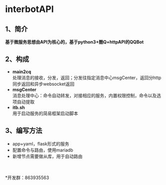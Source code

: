 # interbotAPI<br>
## 1、简介
**基于微服务思想由API为核心的，基于python3+酷Q+httpAPI的QQBot**<br>


## 2、构成
* **main2cq** <br> 
   处理消息的接收，分发，返回；分发往指定消息中心msgCenter，返回分http同步返回和异步websocket返回<br>
* **msgCenter** <br> 
   消息处理中心：命令自动转发，对接相应的服务，内置权限控制，命令以及选项自动提取<br>
* **itb.sh** <br>
   用于启动服务的简易框架启动脚本

## 3、编写方法
* app+yaml，flask形式的服务
* 配置命令与路由，使用mariadb
* 新增节点需要做从库，用于自动路由

<br><br>
*开发群：863935563
